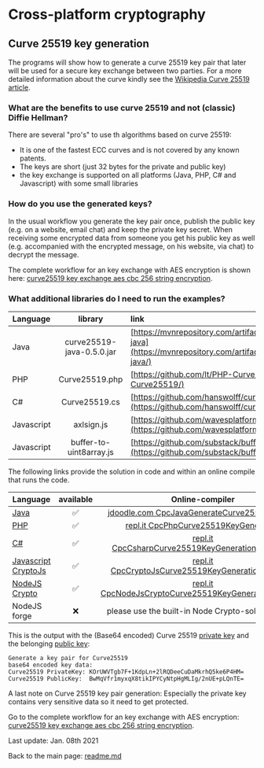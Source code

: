 # Cross-platform cryptography

## Curve 25519 key generation

The programs will show how to generate a curve 25519 key pair that later will be used for a secure key exchange between two parties. For a more detailed information about the curve kindly see the [Wikipedia Curve 25519 article](https://en.wikipedia.org/wiki/Curve25519).

### What are the benefits to use curve 25519 and not (classic) Diffie Hellman?

There are several "pro's" to use th algorithms based on curve 25519:

* It is one of the fastest ECC curves and is not covered by any known patents.
* The keys are short (just 32 bytes for the private and public key)
* the key exchange is supported on all platforms (Java, PHP, C# and Javascript) with some small libraries

### How do you use the generated keys?

In the usual workflow you generate the key pair once, publish the public key (e.g. on a website, email chat) and keep the private key secret. When receiving some encrypted data from someone you get his public key as well (e.g. accompanied with the encrypted message, on his website, via chat) to decrypt the message.

The complete workflow for an key exchange with AES encryption is shown here: [curve25519 key exchange aes cbc 256 string encryption](curve25519_key_exchange_aes_cbc_256_string_encryption.md).

### What additional libraries do I need to run the examples?

| Language | library | link
| ------ | :---: | :---- |
| Java | curve25519-java-0.5.0.jar | [https://mvnrepository.com/artifact/org.whispersystems/curve25519-java](https://mvnrepository.com/artifact/org.whispersystems/curve25519-java/) |
| PHP | Curve25519.php | [https://github.com/lt/PHP-Curve25519](https://github.com/lt/PHP-Curve25519/) |
| C# | Curve25519.cs | [https://github.com/hanswolff/curve25519](https://github.com/hanswolff/curve25519/) |
| Javascript | axlsign.js | [https://github.com/wavesplatform/curve25519-js](https://github.com/wavesplatform/curve25519-js/) |
| Javascript | buffer-to-uint8array.js | [https://github.com/substack/buffer-to-uint8array](https://github.com/substack/buffer-to-uint8array/) |

The following links provide the solution in code and within an online compile that runs the code.

| Language | available | Online-compiler
| ------ | :---: | :----: |
| [Java](../Curve25519KeyGeneration/GenerateCurve25519Keypair.java) | :white_check_mark: | [jdoodle.com  CpcJavaGenerateCurve25519Keypair](https://jdoodle.com/a/2EHr/)
| [PHP](../Curve25519KeyGeneration/GenerateCurve25519Keypair.php) | :white_check_mark: | [repl.it CpcPhpCurve25519KeyGeneration](https://repl.it/@javacrypto/CpcPhpCurve25519KeyGeneration/)
| [C#](../Curve25519KeyGeneration/GenerateCurve25519Keypair.cs) | :white_check_mark: | [repl.it CpcCsharpCurve25519KeyGeneration#main.css](https://repl.it/@javacrypto/CpcCsharpCurve25519KeyGeneration#main.cs/)
| [Javascript CryptoJs](../Curve25519KeyGeneration/GenerateCurve25519KeypairCryptoJs.js) | :white_check_mark: | [repl.it CpcCryptoJsCurve25519KeyGeneration#index.js](https://repl.it/@javacrypto/CpcCryptoJsCurve25519KeyGeneration#index.js/)
| [NodeJS Crypto](../Curve25519KeyGeneration/GenerateCurve25519KeypairNodeJsCrypto.js) | :white_check_mark: | [repl.it CpcNodeJsCryptoCurve25519KeyGeneration#index.js](https://repl.it/@javacrypto/CpcNodeJsCryptoCurve25519KeyGeneration#index.js/)
| NodeJS forge | :x: | please use the built-in Node Crypto-solution above

This is the output with the (Base64 encoded) Curve 25519 <u>private key</u> and  the belonging <u>public key</u>:

```plaintext
Generate a key pair for Curve25519
base64 encoded key data:
Curve25519 PrivateKey: KOrUWVTgb7F+1KdpLn+2lRQDeeCuDaMkrhQ5ke6P4HM=
Curve25519 PublicKey:  BwMqVfr1myxqX8tikIPYCyNtpHgMLIg/2nUE+pLQnTE=
```

A last note on Curve 25519 key pair generation: Especially the private key contains very sensitive data so it need to get protected. 

Go to the complete workflow for an key exchange with AES encryption: [curve25519 key exchange aes cbc 256 string encryption](curve25519_key_exchange_aes_cbc_256_string_encryption.md).

Last update: Jan. 08th 2021

Back to the main page: [readme.md](../readme.md)
